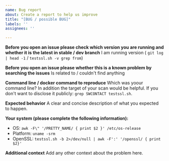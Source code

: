 ```yaml
---
name: Bug report
about: Create a report to help us improve
title: "[BUG / possible BUG]"
labels: ''
assignees: ''

---
```

<!---

_Feel free to remove this line but please stick to the template. We would like to reproduce the bug and therefore need concise information. Depending on the completeness of your information provided we might close your issue otherwise right away. _
-->

**Before you open an issue please check which version you are running and whether it is the latest in stable / dev branch**
I am running version ( ``git log | head -1``  / ``testssl.sh -v grep from``)

**Before you open an issue please whether this is a known problem by searching the issues**
Is related to / couldn't find anything 

**Command line / docker command to reproduce**
Which was yoour command line? In addition the target of your scan would be helpful. If you don't want to disclose it publicly: ``grep SWCONTACT testssl.sh``.

**Expected behavior**
A clear and concise description of what you expected to happen.


**Your system (please complete the following information):**
 - OS: ``awk -F\" '/PRETTY_NAME/ { print $2 }' /etc/os-release``
 - Platform: ``uname -srm`` 
 - OpenSSL: ``testssl.sh -b 2>/dev/null | awk -F':' '/openssl/ { print $2}'``

**Additional context**
Add any other context about the problem here.
